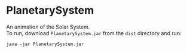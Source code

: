 # PlanetarySystem
An animation of the Solar System.  
To run, download `PlanetarySystem.jar` from the `dist` directory and run:

`java -jar PlanetarySystem.jar`

